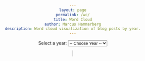 ```yaml
---
layout: page
permalink: /wc/
title: Word Cloud
author: Marcus Hammarberg
description: Word cloud visualization of blog posts by year.
---
```


<script src="https://cdn.jsdelivr.net/npm/wordcloud@1.2.2/src/wordcloud2.min.js"></script>
<style>
  body {
    text-align: center;
    padding: 2em;
  }
  canvas {
    border: 1px solid #ccc;
    background: #fff;
    margin-top: 1em;
  }

  #controls {
    margin-bottom: 1em;
  }
</style>

<div id="controls">
  <label for="yearSelect">Select a year:</label>
  <select id="yearSelect">
    <option value="">-- Choose Year --</option>
  </select>
</div>

<canvas id="wordcloud" width="1170" height="760"></canvas>

<script>
  const canvas = document.getElementById('wordcloud');
  const yearSelect = document.getElementById('yearSelect');

  document.addEventListener("DOMContentLoaded", () => {
    const endYear = new Date().getFullYear();
    for(let year = 2006; year <= endYear; year++) {
      yearSelect.append(new Option(""+year, ""+year, true, true));
    }
    yearSelect.selectedIndex = 0;
  });

  yearSelect.addEventListener('change', () => {
    const year = yearSelect.value;
    if (!year) return;

    fetch(`/data/wc/wordcloud-${year}.json`)
      .then(res => {
        if (!res.ok) throw new Error("Failed to load word list");
        return res.json();
      })
      .then(words => {
        WordCloud(canvas, {
          list: words,
          gridSize: Math.round(16 * canvas.width / 1024),
          weightFactor: function (size) {
            return Math.pow(size, 2.3) * canvas.width / 1024;
          },
          fontFamily: 'Arial',
          color: 'random-dark',
          rotateRatio: 0.5,
          rotationSteps: 3,
          backgroundColor: '#fff'
        });
      })
      .catch(err => {
        alert("Could not load word cloud data: " + err.message);
      });
  });
</script>

